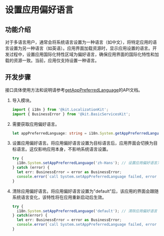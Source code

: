# 设置应用偏好语言

## 功能介绍

对于多语言用户，通常会将系统语言设置为一种语言（如中文），将特定应用的语言设置为另一种语言（如英语）。应用界面加载资源时，显示应用设置的语言。开发过程中，设置应用国际化特性区域为偏好语言，确保应用界面的国际化特性和加载的资源一致。当前，应用仅支持设置一种语言。

## 开发步骤

接口具体使用方法和说明请参考[getAppPreferredLanguage](../reference/apis-localization-kit/js-apis-i18n.md#getapppreferredlanguage9)的API文档。

1. 导入模块。
   ```ts
   import { i18n } from '@kit.LocalizationKit';
   import { BusinessError } from '@kit.BasicServicesKit';
   ```

2. 需要获取应用偏好语言。
   ```ts
   let appPreferredLanguage: string = i18n.System.getAppPreferredLanguage(); // 获取应用偏好语言
   ```
   
3. 设置应用偏好语言。将应用偏好语言设置为目标语言后，应用界面会切换为目标语言。这仅影响应用本身，不影响系统语言设置。
   ```ts
   try {
     i18n.System.setAppPreferredLanguage('zh-Hans'); // 设置应用偏好语言为zh-Hans
   } catch (error) {
     let err: BusinessError = error as BusinessError;
     console.error(`call System.setAppPreferredLanguage failed, error code: ${err.code}, message: ${err.message}.`);
   }
   ```

4. 清除应用偏好语言。将应用偏好语言设置为"default"后，该应用的界面会跟随系统语言变化，该特性将在应用重新启动后生效。
   ```ts
   try {  
     i18n.System.setAppPreferredLanguage('default'); // 清除应用偏好语言
   } catch(error) {
     let err: BusinessError = error as BusinessError;
     console.error(`call System.setAppPreferredLanguage failed, error code: ${err.code}, message: ${err.message}.`);
   }
   ```